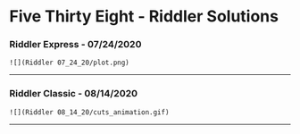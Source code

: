 # Five Thirty Eight - Riddler Solutions

### Riddler Express - 07/24/2020
	![](Riddler 07_24_20/plot.png)
	
---

### Riddler Classic - 08/14/2020
	![](Riddler 08_14_20/cuts_animation.gif)
	
---


